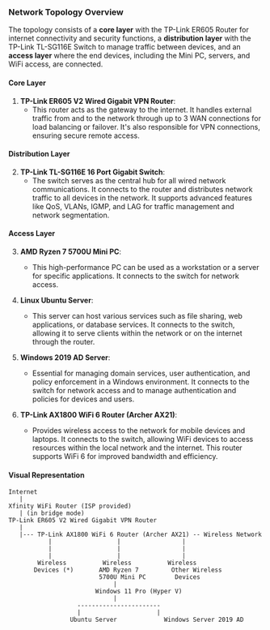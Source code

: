 ### Network Topology Overview

The topology consists of a **core layer** with the TP-Link ER605 Router for internet connectivity and security functions, a **distribution layer** with the TP-Link TL-SG116E Switch to manage traffic between devices, and an **access layer** where the end devices, including the Mini PC, servers, and WiFi access, are connected.

#### Core Layer

1. **TP-Link ER605 V2 Wired Gigabit VPN Router**:
   - This router acts as the gateway to the internet. It handles external traffic from and to the network through up to 3 WAN connections for load balancing or failover. It's also responsible for VPN connections, ensuring secure remote access.

#### Distribution Layer

2. **TP-Link TL-SG116E 16 Port Gigabit Switch**:
   - The switch serves as the central hub for all wired network communications. It connects to the router and distributes network traffic to all devices in the network. It supports advanced features like QoS, VLANs, IGMP, and LAG for traffic management and network segmentation.

#### Access Layer

3. **AMD Ryzen 7 5700U Mini PC**:
   - This high-performance PC can be used as a workstation or a server for specific applications. It connects to the switch for network access.

4. **Linux Ubuntu Server**:
   - This server can host various services such as file sharing, web applications, or database services. It connects to the switch, allowing it to serve clients within the network or on the internet through the router.

5. **Windows 2019 AD Server**:
   - Essential for managing domain services, user authentication, and policy enforcement in a Windows environment. It connects to the switch for network access and to manage authentication and policies for devices and users.

6. **TP-Link AX1800 WiFi 6 Router (Archer AX21)**:
   - Provides wireless access to the network for mobile devices and laptops. It connects to the switch, allowing WiFi devices to access resources within the local network and the internet. This router supports WiFi 6 for improved bandwidth and efficiency.

#### Visual Representation

```
Internet
   |
Xfinity WiFi Router (ISP provided)
   | (in bridge mode)
TP-Link ER605 V2 Wired Gigabit VPN Router
   |
   |--- TP-Link AX1800 WiFi 6 Router (Archer AX21) -- Wireless Network
           |                  |                 |
           |                  |                 |
           |                  |                 |
        Wireless          Wireless          Wireless
       Devices (*)       AMD Ryzen 7         Other Wireless
                         5700U Mini PC        Devices
                             |
                        Windows 11 Pro (Hyper V)
                             |
                   -----------------------
                   |                     |
                 Ubuntu Server             Windows Server 2019 AD
```

